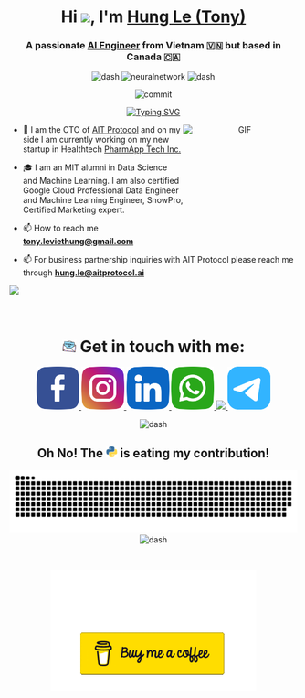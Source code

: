 <!-- INTRODUCTION -->
<h1 align="center"><b>Hi </b><img src="https://media.giphy.com/media/hvRJCLFzcasrR4ia7z/giphy.gif" width="35">, I'm <a href="https://www.lvh-tony.com/" target="blank">
Hung Le (Tony)</a> </h1>
<h3 align="center">A passionate <a href="https://lvh-tony.com">
AI Engineer</a> from Vietnam 🇻🇳 but based in Canada 🇨🇦</h3>

<!-- NEURAL NET GIF START -->
<p align="center">
    <img src="https://user-images.githubusercontent.com/73097560/115834477-dbab4500-a447-11eb-908a-139a6edaec5c.gif" alt=" dash" />
    <img src="gif/mojo.gif" alt="neuralnetwork" />
    <img src="https://user-images.githubusercontent.com/73097560/115834477-dbab4500-a447-11eb-908a-139a6edaec5c.gif" alt=" dash" />
</p>
<!-- NEURAL NET GIF END-->

<!-- WEBSITE LAST COMMIT -->
<p align="center">
  <img src="https://img.shields.io/github/last-commit/lvh-tony/lvh-tony?style=for-the-badge" alt="commit" /></a>
</p>

<p align=center><a href="https://git.io/typing-svg"><img src="https://readme-typing-svg.demolab.com?font=Jet+Brains&duration=4000&pause=500&center=true&vCenter=true&width=600&lines=Data+Science+%26+Machine+Learning+nerd;2%2B+years+of+Programming+experience;5%2B+years+of+Marketing+experience;MIT+alumni;Active+learner%2Fresearcher" alt="Typing SVG" /></a></p>

<!-- Neural Link -->
<a target="_blank" align="center">
  <img align="right" top="0" height="200" width="200" alt="GIF" src="https://media.giphy.com/media/TEnXkcsHrP4YedChhA/giphy.gif">
</a>

<!-- ABOUT ME - START -->

- 💼 I am the CTO of <a href="https://ait.tech/" target="blank">AIT Protocol</a> and on my side I am currently working on my new startup in Healthtech <a href="https://pharmapp-tech.com/" target="blank">PharmApp Tech Inc.</a>

- 🎓 I am an MIT alumni in Data Science and Machine Learning. I am also certified Google Cloud Professional Data Engineer and Machine Learning Engineer, SnowPro, Certified Marketing expert.

- 📫 How to reach me [**tony.leviethung@gmail.com**](mailto:tony.leviethung@gmail.com)


- 📫 For business partnership inquiries with AIT Protocol please reach me through [**hung.le@aitprotocol.ai**](mailto:hung.le@aitprotocol.ai)
<!-- ABOUT ME - END -->

<!-- QUOTE -->
<p> <img src=https://quotes-github-readme.vercel.app/api?type=horizontal&theme=catppuccin_macchiato> </p>

<!-- SKILLS
<h1 align="center"> <img src="gif/bar.gif" width=25> Skills & Technologies:</h1>
<h3 align="center">👨‍💻 Data Science:</h3>
<p align="center">
    <a>
        <img src=https://img.shields.io/badge/Python-FFD43B?style=for-the-badge&logo=python&logoColor=blue>
        <img src=https://img.shields.io/badge/scikit_learn-F7931E?style=for-the-badge&logo=scikit-learn&logoColor=white>
        <img src=https://img.shields.io/badge/TensorFlow-FF6F00?style=for-the-badge&logo=tensorflow&logoColor=white>
        <img src=https://img.shields.io/badge/Keras-FF0000?style=for-the-badge&logo=keras&logoColor=white>
        <img src=https://img.shields.io/badge/MySQL-005C84?style=for-the-badge&logo=mysql&logoColor=white>
        <img src=https://img.shields.io/badge/Apache_Spark-FFFFFF?style=for-the-badge&logo=apachespark&logoColor=#E35A16>
        <img src=https://img.shields.io/badge/OpenCV-27338e?style=for-the-badge&logo=OpenCV&logoColor=white>
        <img src=https://img.shields.io/badge/Rust-black?style=for-the-badge&logo=rust&logoColor=#E57324>
        <img src=https://img.shields.io/badge/HTML5-E34F26?style=for-the-badge&logo=html5&logoColor=white>
        <img src=https://img.shields.io/badge/Lua-2C2D72?style=for-the-badge&logo=lua&logoColor=white>
        <img src=https://img.shields.io/badge/Microsoft_Excel-217346?style=for-the-badge&logo=microsoft-excel&logoColor=white>
        <img src=https://img.shields.io/badge/dbt-FF694B?style=for-the-badge&logo=dbt&logoColor=white>
        <img src=https://img.shields.io/badge/Amazon_AWS-343434?style=for-the-badge&logo=amazonaws&logoColor=white>
        <img src=https://img.shields.io/badge/Google_Cloud-4285F4?style=for-the-badge&logo=google-cloud&logoColor=white>
    </a>
</p>
<h3 align="center">📊 Data Visualization:</h3>
<p align="center">
  <a>
    <img src=https://img.shields.io/badge/Plotly-239120?style=for-the-badge&logo=plotly&logoColor=white>
    <img src=https://img.shields.io/badge/Tableau-E97627?style=for-the-badge&logo=Tableau&logoColor=white>
    <img src=https://img.shields.io/badge/PowerBI-F2C811?style=for-the-badge&logo=Power%20BI&logoColor=white>
    <img src=https://img.shields.io/badge/Streamlit-FF4B4B?style=for-the-badge&logo=Streamlit&logoColor=white>
  </a>
</p>
<h3 align="center">🛠️ Tools:</h3>
<p align="center">
    <img src=https://img.shields.io/badge/Django-092E20?style=for-the-badge&logo=django&logoColor=green>
    <img src=https://img.shields.io/badge/Flask-000000?style=for-the-badge&logo=flask&logoColor=white>
    <img src=https://img.shields.io/badge/NeoVim-%2357A143.svg?&style=for-the-badge&logo=neovim&logoColor=white>
    <img src=https://img.shields.io/badge/VSCode-0078D4?style=for-the-badge&logo=visual%20studio%20code&logoColor=white>
    <img src=https://img.shields.io/badge/Notion-000000?style=for-the-badge&logo=notion&logoColor=white>
    <img src=https://img.shields.io/badge/GitHub-100000?style=for-the-badge&logo=github&logoColor=white>
    <img src=https://img.shields.io/badge/GIT-E44C30?style=for-the-badge&logo=git&logoColor=white>
    <img src=https://img.shields.io/badge/tmux-1BB91F?style=for-the-badge&logo=tmux&logoColor=white>
    <img src=https://img.shields.io/badge/iTerm2-000000?style=for-the-badge&logo=iterm2&logoColor=white>
    <img src=https://img.shields.io/badge/GNU%20Bash-4EAA25?style=for-the-badge&logo=GNU%20Bash&logoColor=white>
    <img src=https://img.shields.io/badge/windows%20terminal-4D4D4D?style=for-the-badge&logo=windows%20terminal&logoColor=white>
    <img src=https://img.shields.io/badge/Google%20Analytics-E37400?style=for-the-badge&logo=google%20analytics&logoColor=white>
    <img src=https://img.shields.io/badge/Adobe%20Illustrator-FF9A00?style=for-the-badge&logo=adobe%20illustrator&logoColor=white>
    <img src=https://img.shields.io/badge/Adobe%20Lightroom-31A8FF?style=for-the-badge&logo=Adobe%20Lightroom&logoColor=white>
    <img src=https://img.shields.io/badge/Adobe%20Photoshop-31A8FF?style=for-the-badge&logo=Adobe%20Photoshop&logoColor=black>
    <img src=https://img.shields.io/badge/Adobe%20Premiere%20Pro-9999FF?style=for-the-badge&logo=Adobe%20Premiere%20Pro&logoColor=white>
    <img src=https://img.shields.io/badge/Canva-%2300C4CC.svg?&style=for-the-badge&logo=Canva&logoColor=white>
  </a>
</p> -->
</br>
<h1 align="center"> <img src="gif/contact.gif" width=25> Get in touch with me:</h1>
<p align="center">
  <a href="https://facebook.com/lvh-tonyle">
    <img src="icon/facebook.png" width=75 />
  </a>
  <a href="https://www.instagram.com/lvh.tonyle/">
    <img src="icon/instagram.png" width=75 />
  </a>
  <a href="https://linkedin.com/in/viethung-le/">
    <img src="icon/linkedin.png" width=75 />
  </a>
    <a href="https://wa.me/+84909559005">
    <img src="icon/whatsapp.png" width=75 />
  </a>
  <a href="https://discord.com/channels/@me">
    <img src="https://skillicons.dev/icons?i=discord" width=75 />
  </a>
  <a href="https://t.me/LVHtony">
    <img src="icon/telegram.png" width=75 />
  </a>
</p>

<!-- Divider -->
<p align="center">
    <img src="https://user-images.githubusercontent.com/73097560/115834477-dbab4500-a447-11eb-908a-139a6edaec5c.gif" alt=" dash" />
</p>

<!-- Contribution Snake Grid -->

<h2 align = "center">Oh No! The <img src="gif/python.gif" alt="Python" width=20 /> is eating my contribution!</h2>
<p align="center">
    <img src="gif/grid-snake.svg" alt="python-grid"/>
    <img src="https://user-images.githubusercontent.com/73097560/115834477-dbab4500-a447-11eb-908a-139a6edaec5c.gif" alt=" dash" />
</p>
<br/>


<p align="center">
  <a href="https://buymeacoffee.com/hungle">
    <img src="gif/donate.gif" />
  </a>
</p>
